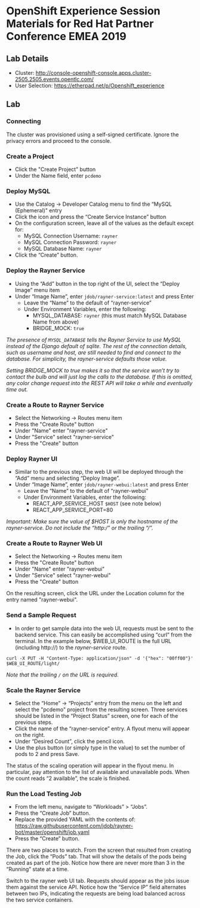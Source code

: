 # OpenShift Experience Session Materials for Red Hat Partner Conference EMEA 2019

## Lab Details

* Cluster: http://console-openshift-console.apps.cluster-2505.2505.events.opentlc.com/
* User Selection: https://etherpad.net/p/Openshift_experience

## Lab

### Connecting
The cluster was provisioned using a self-signed certificate. Ignore the privacy errors and proceed to the console.

### Create a Project
* Click the "Create Project" button
* Under the Name field, enter `pcdemo` 

### Deploy MySQL
* Use the Catalog -> Developer Catalog menu to find the “MySQL (Ephemeral)" entry
* Click the icon and press the “Create Service Instance” button
* On the configuration screen, leave all of the values as the default except for:
  * MySQL Connection Username: `rayner`
  * MySQL Connection Password: `rayner`
  * MySQL Database Name: `rayner`
* Click the “Create” button.

### Deploy the Rayner Service
* Using the “Add” button in the top right of the UI, select the “Deploy Image” menu item
* Under “Image Name”, enter `jdob/rayner-service:latest` and press Enter
  * Leave the “Name” to the default of “rayner-service”
  * Under Environment Variables, enter the following:
    * MYSQL_DATABASE: `rayner`   (this must match MySQL Database Name from above)
    * BRIDGE_MOCK: `true`

_The presence of `MYSQL_DATABASE` tells the Rayner Service to use MySQL instead of the Django default of sqlite. The rest of the connection details, such as username and host, are still needed to find and connect to the database. For simplicity, the rayner-service defaults those value._

_Setting BRIDGE_MOCK to true makes it so that the service won’t try to contact the bulb and will just log the calls to the database. If this is omitted, any color change request into the REST API will take a while and eventually time out._

### Create a Route to Rayner Service
* Select the Networking -> Routes menu item 
* Press the "Create Route" button
* Under "Name" enter "rayner-service"
* Under "Service" select "rayner-service"
* Press the "Create" button

### Deploy Rayner UI
* Similar to the previous step, the web UI will be deployed through the “Add” menu and selecting “Deploy Image”. 
* Under “Image Name”, enter `jdob/rayner-webui:latest` and press Enter
  * Leave the “Name” to the default of “rayner-webui”
  * Under Environment Variables, enter the following:
    * REACT_APP_SERVICE_HOST `$HOST` (see note below)
    * REACT_APP_SERVICE_PORT=80

*Important: Make sure the value of $HOST is only the hostname of the rayner-service. Do not include the “http:/” or the trailing “/”.*

### Create a Route to Rayner Web UI
* Select the Networking -> Routes menu item 
* Press the "Create Route" button
* Under "Name" enter "rayner-webui"
* Under "Service" select "rayner-webui"
* Press the "Create" button

On the resulting screen, click the URL under the Location column for the entry named "rayner-webui".

### Send a Sample Request
* In order to get sample data into the web UI, requests must be sent to the backend service. This can easily be accomplished using “curl” from the terminal. In the example below, $WEB_UI_ROUTE is the full URL (including http://)  to the *rayner-service* route.

`curl -X PUT -H "Content-Type: application/json" -d '{"hex": "00ff00"}' $WEB_UI_ROUTE/light/`

_Note that the trailing `/` on the URL is required._

### Scale the Rayner Service
* Select the “Home” -> “Projects” entry from the menu on the left and select the "pcdemo" project from the resulting screen. Three services should be listed in the “Project Status” screen, one for each of the previous steps.
* Click the name of the “rayner-service” entry. A flyout menu will appear on the right.
* Under “Desired Count”, click the pencil icon.
* Use the plus button (or simply type in the value) to set the number of pods to 2 and press Save.

The status of the scaling operation will appear in the flyout menu. In particular, pay attention to the list of available and unavailable pods. When the count reads “2 available”, the scale is finished.

### Run the Load Testing Job
* From the left menu, navigate to “Workloads” > “Jobs”.
* Press the “Create Job” button.
* Replace the provided YAML with the contents of: 
https://raw.githubusercontent.com/jdob/rayner-bot/master/openshift/job.yaml
* Press the “Create” button.

There are two places to watch. From the screen that resulted from creating the Job, click the “Pods” tab. That will show the details of the pods being created as part of the job. Notice how there are never more than 3 in the “Running” state at a time.

Switch to the rayner web UI tab. Requests should appear as the jobs issue them against the service API. Notice how the “Service IP” field alternates between two IPs, indicating the requests are being load balanced across the two service containers.
